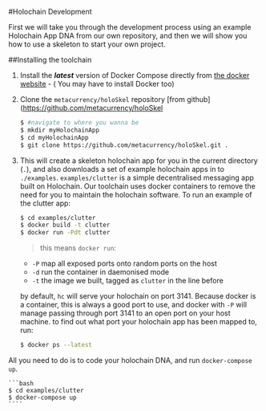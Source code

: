 #Holochain Development

First we will take you through the development process using an example Holochain App DNA from our own repository, and then we will show you how to use a skeleton to start your own project.

##Installing the toolchain

1. Install the ***latest*** version of Docker Compose directly from [the docker website](https://docs.docker.com/compose/install/) - ( You may have to install Docker too)
2. Clone the `metacurrency/holoSkel` repository [from github](https://github.com/metacurrency/holoSkel

    ```bash 
    $ #navigate to where you wanna be
    $ mkdir myHolochainApp
    $ cd myHolochainApp
    $ git clone https://github.com/metacurrency/holoSkel.git .
    ```
3. This will create a skeleton holochain app for you in the current directory (`.`), and also downloads a set of example holochain apps in to `./examples`. `examples/clutter` is a simple decentralised messaging app built on Holochain. Our toolchain uses docker containers to remove the need for you to maintain the holochain software. To run an example of the clutter app:

    ```bash
    $ cd examples/clutter
    $ docker build -t clutter
    $ docker run -Pdt clutter
    ```
    > this means `docker run`:
    * `-P` map all exposed ports onto random ports on the host
    * `-d` run the container in daemonised mode
    * `-t` the image we built, tagged as `clutter` in the line before

    by default, `hc` will serve your holochain on port 3141. Because docker is a container, this is always a good port to use, and docker with `-P` will manage passing through port 3141 to an open port on your host machine. to find out what port your holochain app has been mapped to, run:

    ```bash
    $ docker ps --latest
    ````

All you need to do is to code your holochain DNA, and run `docker-compose up`.

    ```bash
    $ cd examples/clutter
    $ docker-compose up
    ````
